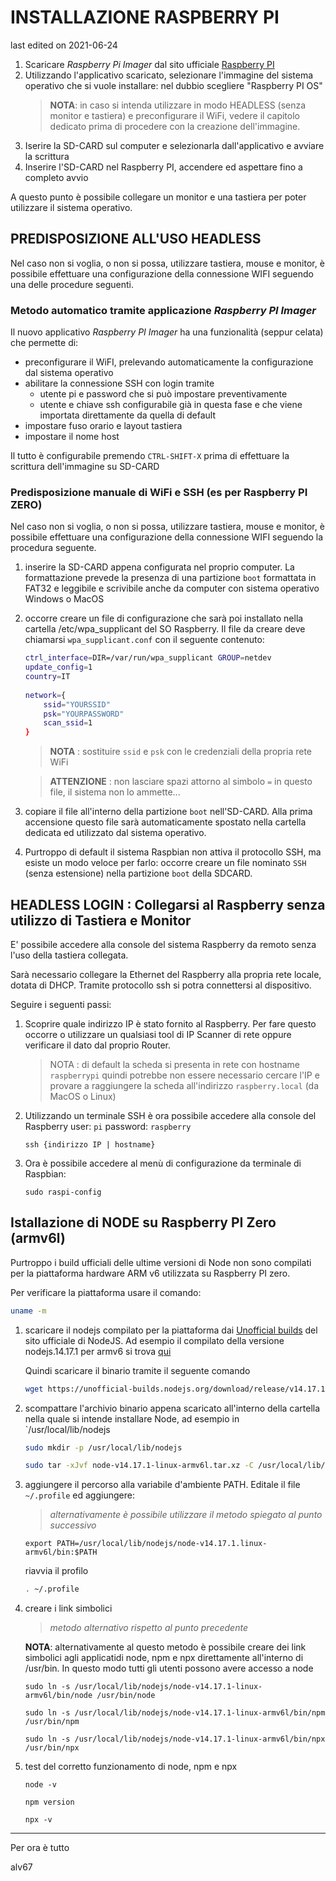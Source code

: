 # INSTALLAZIONE RASPBERRY PI
last edited on 2021-06-24

1. Scaricare _Raspberry Pi Imager_ dal sito ufficiale [Raspberry PI](http://www.raspberrypi.org/downloads)
2. Utilizzando l'applicativo scaricato, selezionare l'immagine del sistema operativo che si vuole installare: nel dubbio scegliere "Raspberry PI OS" 
   > **NOTA**: in caso si intenda utilizzare in modo HEADLESS (senza monitor e tastiera) e preconfigurare il WiFi, vedere il capitolo dedicato prima di procedere con la creazione dell'immagine. 
3. Iserire la SD-CARD sul computer e selezionarla dall'applicativo e avviare la scrittura
4. Inserire l'SD-CARD nel Raspberry PI, accendere ed aspettare fino a completo avvio

A questo punto è possibile collegare un monitor e una tastiera per poter utilizzare il sistema operativo.

## PREDISPOSIZIONE ALL'USO HEADLESS
Nel caso non si voglia, o non si possa, utilizzare tastiera, mouse e monitor, è possibile effettuare una configurazione della connessione WIFI seguendo una delle procedure seguenti.

### Metodo automatico tramite applicazione _Raspberry PI Imager_
Il nuovo applicativo _Raspberry PI Imager_ ha una funzionalità (seppur celata) che permette di:

- preconfigurare il WiFI, prelevando automaticamente la configurazione dal sistema operativo 
- abilitare la connessione SSH con login tramite
    - utente pi e password che si può impostare preventivamente
    - utente e chiave ssh configurabile già in questa fase e che viene importata direttamente da quella di default
- impostare fuso orario e layout tastiera
- impostare il nome host

Il tutto è configurabile premendo `CTRL-SHIFT-X` prima di effettuare la scrittura dell'immagine su SD-CARD

### Predisposizione manuale di WiFi e SSH (es per Raspberry PI ZERO)
Nel caso non si voglia, o non si possa, utilizzare tastiera, mouse e monitor, è possibile effettuare una configurazione della connessione WIFI seguendo la procedura seguente.

1. inserire la SD-CARD appena configurata nel proprio computer. La formattazione prevede la presenza di una partizione `boot` formattata in FAT32 e leggibile e scrivibile anche da computer con sistema operativo Windows o MacOS
2. occorre creare un file di configurazione che sarà poi installato nella cartella /etc/wpa_supplicant del SO Raspberry. Il file da creare deve chiamarsi `wpa_supplicant.conf` con il seguente contenuto:
    
    ```sh
    ctrl_interface=DIR=/var/run/wpa_supplicant GROUP=netdev
    update_config=1
    country=IT
     
    network={
        ssid="YOURSSID"
        psk="YOURPASSWORD"
        scan_ssid=1
    }
    ```
    > __NOTA__ : sostituire `ssid` e `psk` con le credenziali della propria rete WiFi

    >__ATTENZIONE__ : non lasciare spazi attorno al simbolo `=` in questo file, il sistema non lo ammette...

3. copiare il file all'interno della partizione `boot` nell'SD-CARD. Alla prima accensione questo file sarà automaticamente spostato nella cartella dedicata ed utilizzato dal sistema operativo.
4. Purtroppo di default il sistema Raspbian non attiva il protocollo SSH, ma esiste un modo veloce per farlo: occorre creare un file nominato `SSH` (senza estensione) nella partizione `boot` della SDCARD.


## HEADLESS LOGIN : Collegarsi al Raspberry senza utilizzo di Tastiera e Monitor

E' possibile accedere alla console del sistema Raspberry da remoto senza l'uso della tastiera collegata.

Sarà necessario collegare la Ethernet del Raspberry alla propria rete locale, dotata di DHCP.
Tramite protocollo ssh si potra connettersi al dispositivo.

Seguire i seguenti passi:

1. Scoprire quale indirizzo IP è stato fornito al Raspberry. Per fare questo occorre o utilizzare un qualsiasi tool di IP Scanner di rete oppure verificare il dato dal proprio Router.

   > NOTA : di default la scheda si presenta in rete con hostname `raspberrypi` quindi potrebbe non essere necessario cercare l'IP e provare a raggiungere la scheda all'indirizzo `raspberry.local` (da MacOS o Linux)
3. Utilizzando un terminale SSH è ora possibile accedere alla console del Raspberry
    user: `pi` password: `raspberry`
    ```
    ssh {indirizzo IP | hostname}
    ```
4. Ora è possibile accedere al menù di configurazione da terminale di Raspbian:
    ```
    sudo raspi-config
    ```

## Istallazione di NODE su Raspberry PI Zero (armv6l)
Purtroppo i build ufficiali delle ultime versioni di Node non sono compilati per la piattaforma hardware ARM v6 utilizzata su Raspberry PI zero.

Per verificare la piattaforma usare il comando:

```sh
uname -m
```

1. scaricare il nodejs compilato per la piattaforma dai [Unofficial builds](https://unofficial-builds.nodejs.org/download/) del sito ufficiale di NodeJS.
Ad esempio il compilato della versione nodejs.14.17.1 per armv6 si trova [qui](https://unofficial-builds.nodejs.org/download/release/v14.17.1/node-v14.17.1-linux-armv6l.tar.xz)

   Quindi scaricare il binario tramite il seguente comando

   ```sh
   wget https://unofficial-builds.nodejs.org/download/release/v14.17.1/node-v14.17.1-linux-armv6l.tar.xz
   ```
2. scompattare l'archivio binario appena scaricato all'interno della cartella nella quale si intende installare Node, ad esempio in `/usr/local/lib/nodejs

    ```sh
    sudo mkdir -p /usr/local/lib/nodejs
    
    sudo tar -xJvf node-v14.17.1-linux-armv6l.tar.xz -C /usr/local/lib/nodejs
    ```

3. aggiungere il percorso alla variabile d'ambiente PATH. Editale il file `~/.profile` ed aggiungere:

    > *alternativamente è possibile utilizzare il metodo spiegato al punto successivo*

    ```
    export PATH=/usr/local/lib/nodejs/node-v14.17.1.linux-armv6l/bin:$PATH
    ```
     riavvia il profilo

    ```sh
    . ~/.profile
    ```

 4. creare i link simbolici

    > *metodo alternativo rispetto al punto precedente*

    __NOTA__: alternativamente al questo metodo è possibile creare dei link simbolici agli applicatidi node, npm e npx direttamente all'interno di /usr/bin. In questo modo tutti gli utenti possono avere accesso a node

    ```
    sudo ln -s /usr/local/lib/nodejs/node-v14.17.1-linux-armv6l/bin/node /usr/bin/node

    sudo ln -s /usr/local/lib/nodejs/node-v14.17.1-linux-armv6l/bin/npm /usr/bin/npm
    
    sudo ln -s /usr/local/lib/nodejs/node-v14.17.1-linux-armv6l/bin/npx /usr/bin/npx
    ```

5. test del corretto funzionamento di node, npm  e npx

    ```
    node -v
    
    npm version
    
    npx -v
    ```

---
Per ora è tutto

alv67
